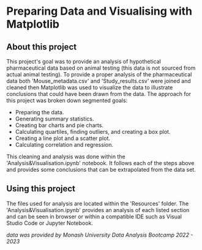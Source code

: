# Preparing Data and Visualising with Matplotlib


## About this project
This project's goal was to provide an analysis of hypothetical pharmaceutical data based on animal testing (this data is not sourced from actual animal testing). To provide a proper analysis of the pharmaceutical data both 'Mouse_metadata.csv' and 'Study_results.csv' were joined and cleaned then Matplotlib was used to visualize the data to illustrate conclusions that could have been drawn from the data. The approach for this project was broken down segmented goals:
- Preparing the data.
- Generating summary statistics.
- Creating bar charts and pie charts.
- Calculating quartiles, finding outliers, and creating a box plot.
- Creating a line plot and a scatter plot.
- Calculating correlation and regression.


This cleaning and analysis was done within the 'Analysis&Visualisation.ipynb' notebook. It follows each of the steps above and provides some conclusions that can be extrapolated from the data set.


## Using this project
The files used for analysis are located within the 'Resources' folder. The 'Analysis&Visualisation.ipynb' provides an analysis of each listed section and can be seen in browser or within a compatible IDE such as Visual Studio Code or Jupyter Notebook.


*data was provided by Monash University Data Analysis Bootcamp 2022 - 2023*
